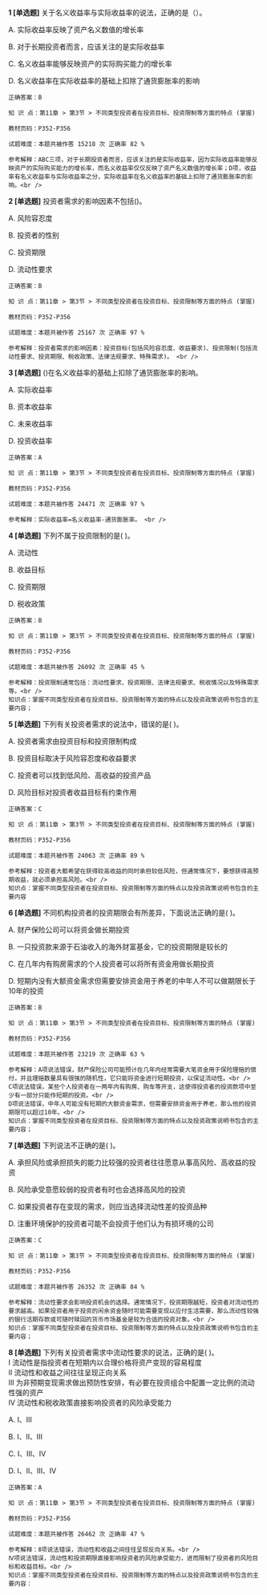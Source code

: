 **1 [单选题]** 关于名义收益率与实际收益率的说法，正确的是（）。

A. 实际收益率反映了资产名义数值的增长率

B. 对于长期投资者而言，应该关注的是实际收益率

C. 名义收益率能够反映资产的实际购买能力的增长率

D. 名义收益率在实际收益率的基础上扣除了通货膨胀率的影响

```
正确答案：B

知 识 点：第11章 > 第3节 > 不同类型投资者在投资目标、投资限制等方面的特点 (掌握)

教材页码：P352-P356

试题难度：本题共被作答 15218 次 正确率 82 %

参考解释：ABC三项，对于长期投资者而言，应该关注的是实际收益率，因为实际收益率能够反映资产的实际购买能力的增长率，而名义收益率仅仅反映了资产名义数值的增长率；D项，收益率有名义收益率与实际收益率之分，实际收益率在名义收益率的基础上扣除了通货膨胀率的影响。<br />

```


**2 [单选题]** 投资者需求的影响因素不包括()。 

A. 风险容忍度

B. 投资者的性别

C. 投资期限

D. 流动性要求 

```
正确答案：B

知 识 点：第11章 > 第3节 > 不同类型投资者在投资目标、投资限制等方面的特点 (掌握)

教材页码：P352-P356

试题难度：本题共被作答 25167 次 正确率 97 %

参考解释：投资者需求的影响因素：投资目标(包括风险容忍度、收益要求)、投资限制(包括流动性要求、投资期限、税收政策、法律法规要求、特殊需求)。 <br />

```


**3 [单选题]** ()在名义收益率的基础上扣除了通货膨胀率的影响。 

A. 实际收益率

B. 资本收益率

C. 未来收益率

D. 投资收益率 

```
正确答案：A

知 识 点：第11章 > 第3节 > 不同类型投资者在投资目标、投资限制等方面的特点 (掌握)

教材页码：P352-P356

试题难度：本题共被作答 24471 次 正确率 97 %

参考解释：实际收益率=名义收益率-通货膨胀率。 <br />

```


**4 [单选题]** 下列不属于投资限制的是( )。

A. 流动性

B. 收益目标

C. 投资期限

D. 税收政策 

```
正确答案：B

知 识 点：第11章 > 第3节 > 不同类型投资者在投资目标、投资限制等方面的特点 (掌握)

教材页码：P352-P356

试题难度：本题共被作答 26092 次 正确率 45 %

参考解释：投资限制通常包括：流动性要求、投资期限、法律法规要求、税收情况以及特殊需求等。<br />
知识点：掌握不同类型投资者在投资目标、投资限制等方面的特点以及投资政策说明书包含的主要内容；
```


**5 [单选题]** 下列有关投资者需求的说法中，错误的是( )。

A. 投资者需求由投资目标和投资限制构成

B. 投资目标取决于风险容忍度和收益要求

C. 投资者可以找到低风险、高收益的投资产品

D. 风险目标对投资者收益目标有约束作用 

```
正确答案：C

知 识 点：第11章 > 第3节 > 不同类型投资者在投资目标、投资限制等方面的特点 (掌握)

教材页码：P352-P356

试题难度：本题共被作答 24063 次 正确率 89 %

参考解释：投资者大都希望在获得较高收益的同时承担较低风险，但通常情况下，要想获得高预期收益，就必须承担高风险。<br />
知识点：掌握不同类型投资者在投资目标、投资限制等方面的特点以及投资政策说明书包含的主要内容
```


**6 [单选题]** 不同机构投资者的投资期限会有所差异，下面说法正确的是( )。

A. 财产保险公司可以将资金做长期投资

B. 一只投资款来源于石油收入的海外财富基金，它的投资期限是较长的

C. 在几年内有购房需求的个人投资者可以将所有资金用做长期投资

D. 短期内没有大额资金需求但需要安排资金用于养老的中年人不可以做期限长于10年的投资 

```
正确答案：B

知 识 点：第11章 > 第3节 > 不同类型投资者在投资目标、投资限制等方面的特点 (掌握)

教材页码：P352-P356

试题难度：本题共被作答 23219 次 正确率 63 %

参考解释：A项说法错误，财产保险公司可能预计在几年内经常需要大笔资金用于保险理赔的偿付，并且理赔数量具有很强的随机性，它只能将资金进行短期投资，以保证流动性。<br />
C项说法错误，某些个人投资者在一两年内有购房、购车等开支，这使得投资者的投资款项中至少有一部分只能作短期的投资。<br />
D项说法错误，中年人可能没有短期的大额资金需求，但需要安排资金用于养老，那么他的投资期限可以超过10年。<br />
知识点：掌握不同类型投资者在投资目标、投资限制等方面的特点以及投资政策说明书包含的主要内容；
```


**7 [单选题]** 下列说法不正确的是( )。

A. 承担风险或承担损失的能力比较强的投资者往往愿意从事高风险、高收益的投资

B. 风险承受意愿较弱的投资者有时也会选择高风险的投资

C. 如果投资者存在变现的需求，则应当选择流动性差的投资品种

D. 注重环境保护的投资者可能不会投资于他们认为有损环境的公司 

```
正确答案：C

知 识 点：第11章 > 第3节 > 不同类型投资者在投资目标、投资限制等方面的特点 (掌握)

教材页码：P352-P356

试题难度：本题共被作答 26352 次 正确率 84 %

参考解释：流动性要求会影响投资机会的选择。通常情况下，投资期限越短，投资者对流动性的要求越高。如果投资者用于投资的闲余资金随时可能需要变现以应付生活需要，那么流动性较强的银行活期存款或可随时赎回的货币市场基金是较为合适的投资对象。<br />
知识点：掌握不同类型投资者在投资目标、投资限制等方面的特点以及投资政策说明书包含的主要内容；
```


**8 [单选题]** 下列有关投资者需求中流动性要求的说法，正确的是( )。 <br />
Ⅰ 流动性是指投资者在短期内以合理价格将资产变现的容易程度 <br />
Ⅱ 流动性和收益之间往往呈现正向关系 <br />
Ⅲ 为非预期变现需求做出预防性安排，有必要在投资组合中配置一定比例的流动性强的资产 <br />
Ⅳ 流动性和税收政策直接影响投资者的风险承受能力

A. Ⅰ、Ⅲ

B. Ⅰ、Ⅱ、Ⅲ

C. Ⅰ、Ⅲ、Ⅳ

D. Ⅰ、Ⅱ、Ⅲ、Ⅳ

```
正确答案：A

知 识 点：第11章 > 第3节 > 不同类型投资者在投资目标、投资限制等方面的特点 (掌握)

教材页码：P352-P356

试题难度：本题共被作答 26462 次 正确率 47 %

参考解释：Ⅱ项说法错误，流动性和收益之间往往呈现反向关系。<br />
Ⅳ项说法错误，流动性和投资期限直接影响投资者的风险承受能力，进而限制了投资者的风险目标和收益目标。<br />
知识点：掌握不同类型投资者在投资目标、投资限制等方面的特点以及投资政策说明书包含的主要内容：
```

